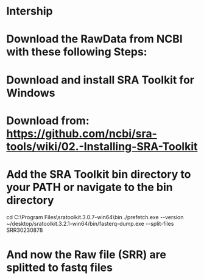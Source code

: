 # Intership
# Download the RawData from NCBI with these following Steps:
# Download and install SRA Toolkit for Windows
# Download from: https://github.com/ncbi/sra-tools/wiki/02.-Installing-SRA-Toolkit

# Add the SRA Toolkit bin directory to your PATH or navigate to the bin directory
cd C:\Program Files\sratoolkit.3.0.7-win64\bin 
./prefetch.exe --version
 ~/desktop/sratoolkit.3.2.1-win64/bin/fasterq-dump.exe --split-files SRR30230878
 # And now the Raw file (SRR) are splitted to fastq files
